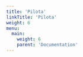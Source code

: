 ```yaml
---
title: 'Pilota'
linkTitle: 'Pilota'
weight: 6
menu:
  main:
    weight: 6
    parent: 'Documentation'
---
```

